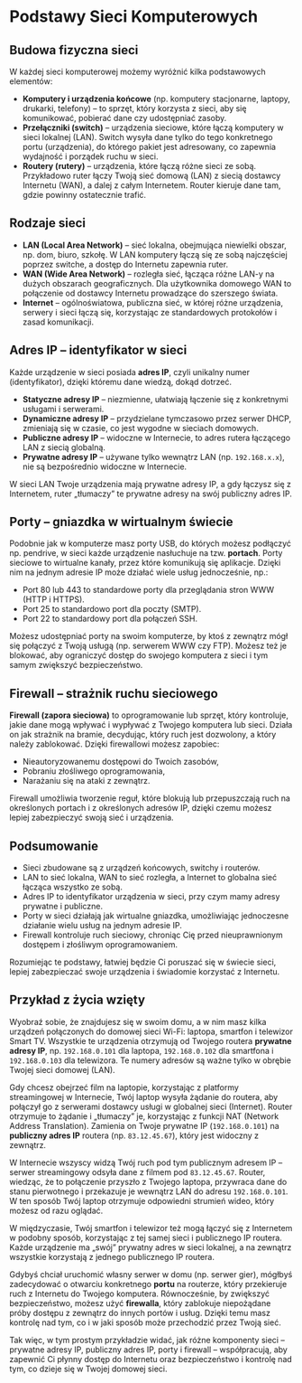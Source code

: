 # Podstawy Sieci Komputerowych

## Budowa fizyczna sieci

W każdej sieci komputerowej możemy wyróżnić kilka podstawowych elementów:

- **Komputery i urządzenia końcowe** (np. komputery stacjonarne, laptopy, drukarki, telefony) – to sprzęt, który korzysta z sieci, aby się komunikować, pobierać dane czy udostępniać zasoby.
- **Przełączniki (switch)** – urządzenia sieciowe, które łączą komputery w sieci lokalnej (LAN). Switch wysyła dane tylko do tego konkretnego portu (urządzenia), do którego pakiet jest adresowany, co zapewnia wydajność i porządek ruchu w sieci.
- **Routery (rutery)** – urządzenia, które łączą różne sieci ze sobą. Przykładowo ruter łączy Twoją sieć domową (LAN) z siecią dostawcy Internetu (WAN), a dalej z całym Internetem. Router kieruje dane tam, gdzie powinny ostatecznie trafić.

## Rodzaje sieci

- **LAN (Local Area Network)** – sieć lokalna, obejmująca niewielki obszar, np. dom, biuro, szkołę. W LAN komputery łączą się ze sobą najczęściej poprzez switche, a dostęp do Internetu zapewnia ruter.
- **WAN (Wide Area Network)** – rozległa sieć, łącząca różne LAN-y na dużych obszarach geograficznych. Dla użytkownika domowego WAN to połączenie od dostawcy Internetu prowadzące do szerszego świata.
- **Internet** – ogólnoświatowa, publiczna sieć, w której różne urządzenia, serwery i sieci łączą się, korzystając ze standardowych protokołów i zasad komunikacji.

## Adres IP – identyfikator w sieci

Każde urządzenie w sieci posiada **adres IP**, czyli unikalny numer (identyfikator), dzięki któremu dane wiedzą, dokąd dotrzeć.

- **Statyczne adresy IP** – niezmienne, ułatwiają łączenie się z konkretnymi usługami i serwerami.
- **Dynamiczne adresy IP** – przydzielane tymczasowo przez serwer DHCP, zmieniają się w czasie, co jest wygodne w sieciach domowych.
- **Publiczne adresy IP** – widoczne w Internecie, to adres rutera łączącego LAN z siecią globalną.
- **Prywatne adresy IP** – używane tylko wewnątrz LAN (np. `192.168.x.x`), nie są bezpośrednio widoczne w Internecie.

W sieci LAN Twoje urządzenia mają prywatne adresy IP, a gdy łączysz się z Internetem, ruter „tłumaczy” te prywatne adresy na swój publiczny adres IP.

## Porty – gniazdka w wirtualnym świecie

Podobnie jak w komputerze masz porty USB, do których możesz podłączyć np. pendrive, w sieci każde urządzenie nasłuchuje na tzw. **portach**. Porty sieciowe to wirtualne kanały, przez które komunikują się aplikacje. Dzięki nim na jednym adresie IP może działać wiele usług jednocześnie, np.:

- Port 80 lub 443 to standardowe porty dla przeglądania stron WWW (HTTP i HTTPS).
- Port 25 to standardowo port dla poczty (SMTP).
- Port 22 to standardowy port dla połączeń SSH.

Możesz udostępniać porty na swoim komputerze, by ktoś z zewnątrz mógł się połączyć z Twoją usługą (np. serwerem WWW czy FTP). Możesz też je blokować, aby ograniczyć dostęp do swojego komputera z sieci i tym samym zwiększyć bezpieczeństwo.

## Firewall – strażnik ruchu sieciowego

**Firewall (zapora sieciowa)** to oprogramowanie lub sprzęt, który kontroluje, jakie dane mogą wpływać i wypływać z Twojego komputera lub sieci. Działa on jak strażnik na bramie, decydując, który ruch jest dozwolony, a który należy zablokować. Dzięki firewallowi możesz zapobiec:

- Nieautoryzowanemu dostępowi do Twoich zasobów,
- Pobraniu złośliwego oprogramowania,
- Narażaniu się na ataki z zewnątrz.

Firewall umożliwia tworzenie reguł, które blokują lub przepuszczają ruch na określonych portach i z określonych adresów IP, dzięki czemu możesz lepiej zabezpieczyć swoją sieć i urządzenia.

## Podsumowanie

- Sieci zbudowane są z urządzeń końcowych, switchy i routerów.
- LAN to sieć lokalna, WAN to sieć rozległa, a Internet to globalna sieć łącząca wszystko ze sobą.
- Adres IP to identyfikator urządzenia w sieci, przy czym mamy adresy prywatne i publiczne.
- Porty w sieci działają jak wirtualne gniazdka, umożliwiając jednoczesne działanie wielu usług na jednym adresie IP.
- Firewall kontroluje ruch sieciowy, chroniąc Cię przed nieuprawnionym dostępem i złośliwym oprogramowaniem.

Rozumiejąc te podstawy, łatwiej będzie Ci poruszać się w świecie sieci, lepiej zabezpieczać swoje urządzenia i świadomie korzystać z Internetu.


## Przykład z życia wzięty

Wyobraź sobie, że znajdujesz się w swoim domu, a w nim masz kilka urządzeń połączonych do domowej sieci Wi-Fi: laptopa, smartfon i telewizor Smart TV. Wszystkie te urządzenia otrzymują od Twojego routera **prywatne adresy IP**, np. `192.168.0.101` dla laptopa, `192.168.0.102` dla smartfona i `192.168.0.103` dla telewizora. Te numery adresów są ważne tylko w obrębie Twojej sieci domowej (LAN).

Gdy chcesz obejrzeć film na laptopie, korzystając z platformy streamingowej w Internecie, Twój laptop wysyła żądanie do routera, aby połączył go z serwerami dostawcy usługi w globalnej sieci (Internet). Router otrzymuje to żądanie i „tłumaczy” je, korzystając z funkcji NAT (Network Address Translation). Zamienia on Twoje prywatne IP (`192.168.0.101`) na **publiczny adres IP** routera (np. `83.12.45.67`), który jest widoczny z zewnątrz. 

W Internecie wszyscy widzą Twój ruch pod tym publicznym adresem IP – serwer streamingowy odsyła dane z filmem pod `83.12.45.67`. Router, wiedząc, że to połączenie przyszło z Twojego laptopa, przywraca dane do stanu pierwotnego i przekazuje je wewnątrz LAN do adresu `192.168.0.101`. W ten sposób Twój laptop otrzymuje odpowiedni strumień wideo, który możesz od razu oglądać.

W międzyczasie, Twój smartfon i telewizor też mogą łączyć się z Internetem w podobny sposób, korzystając z tej samej sieci i publicznego IP routera. Każde urządzenie ma „swój” prywatny adres w sieci lokalnej, a na zewnątrz wszystkie korzystają z jednego publicznego IP routera.

Gdybyś chciał uruchomić własny serwer w domu (np. serwer gier), mógłbyś zadecydować o otwarciu konkretnego **portu** na routerze, który przekieruje ruch z Internetu do Twojego komputera. Równocześnie, by zwiększyć bezpieczeństwo, możesz użyć **firewalla**, który zablokuje niepożądane próby dostępu z zewnątrz do innych portów i usług. Dzięki temu masz kontrolę nad tym, co i w jaki sposób może przechodzić przez Twoją sieć.

Tak więc, w tym prostym przykładzie widać, jak różne komponenty sieci – prywatne adresy IP, publiczny adres IP, porty i firewall – współpracują, aby zapewnić Ci płynny dostęp do Internetu oraz bezpieczeństwo i kontrolę nad tym, co dzieje się w Twojej domowej sieci.







